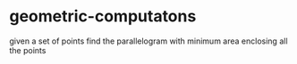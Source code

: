 # geometric-computatons
given a set of points find the parallelogram with minimum area enclosing all the points
